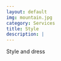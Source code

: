 ```yaml
---
layout: default
img: mountain.jpg
category: Services
title: Style 
description: |
---
```


Style and dress

